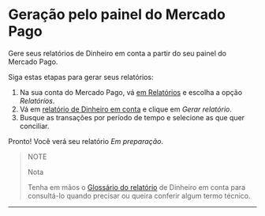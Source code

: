 
# Geração pelo painel do Mercado Pago

Gere seus relatórios de Dinheiro em conta a partir do seu painel do Mercado Pago.


Siga estas etapas para gerar seus relatórios:

1. Na sua conta do Mercado Pago, vá [em Relatórios](https://www.mercadopago.com.ar/balance/reports) e escolha a opção *Relatórios*.
1. Vá em [relatório de Dinheiro em conta](https://www.mercadopago.com.ar/settings/release-options) e clique em *Gerar relatório*.
1. Busque as transações por período de tempo e selecione as que quer conciliar.

Pronto! Você verá seu relatório *Em preparação*.


> NOTE
>
> Nota
>
> Tenha em mãos o [Glossário do relatório](https://www.mercadopago[FAKER][URL][DOMAIN]/developers/pt/guides/manage-account/reports/account-money/glossary) de Dinheiro em conta para consultá-lo quando precisar ou queira conferir algum termo técnico.

<hr/>

